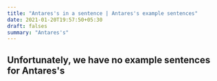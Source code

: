 ```yaml
---
title: "Antares's in a sentence | Antares's example sentences"
date: 2021-01-20T19:57:50+05:30
draft: falses
summary: "Antares's"
---
```

## Unfortunately, we have no example sentences for Antares's                 
